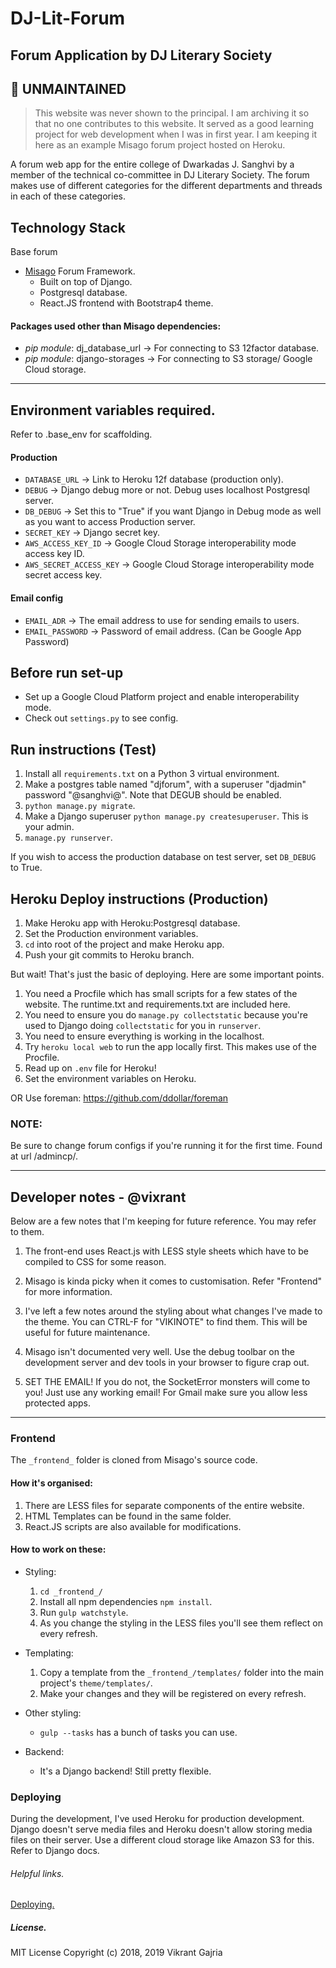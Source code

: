 DJ-Lit-Forum
============
Forum Application by DJ Literary Society
-----------------------------------------

## 🚫 UNMAINTAINED

> This website was never shown to the principal. I am archiving it so that no one contributes to this website.
> It served as a good learning project for web development when I was in first year.
> I am keeping it here as an example Misago forum project hosted on Heroku.

A forum web app for the entire college of Dwarkadas J. Sanghvi by a member of the technical co-committee in DJ Literary Society. The forum makes use of different categories for the different departments and threads in each of these categories.

## Technology Stack

Base forum
- [Misago](https://misago-project.org) Forum Framework.
    - Built on top of Django.
    - Postgresql database.
    - React.JS frontend with Bootstrap4 theme.

#### Packages used other than Misago dependencies:
- *pip module*: dj_database_url -> For connecting to S3 12factor database.
- *pip module*: django-storages -> For connecting to S3 storage/ Google Cloud storage.

_____

## Environment variables required.
Refer to .base_env for scaffolding.

#### Production
- `DATABASE_URL` -> Link to Heroku 12f database (production only).
- `DEBUG` -> Django debug more or not. Debug uses localhost Postgresql server.
- `DB_DEBUG` -> Set this to "True" if you want Django in Debug mode as well as you want to access Production server.
- `SECRET_KEY` -> Django secret key.
- `AWS_ACCESS_KEY_ID` -> Google Cloud Storage interoperability mode access key ID.
- `AWS_SECRET_ACCESS_KEY` -> Google Cloud Storage interoperability mode secret access key.

#### Email config
- `EMAIL_ADR` -> The email address to use for sending emails to users.
- `EMAIL_PASSWORD` -> Password of email address. (Can be Google App Password)

## Before run set-up
- Set up a Google Cloud Platform project and enable interoperability mode.
- Check out `settings.py` to see config.

## Run instructions (Test)

1. Install all `requirements.txt` on a Python 3 virtual environment.
2. Make a postgres table named "djforum", with a superuser "djadmin" password "@sanghvi@". Note that DEGUB should be enabled.
3. `python manage.py migrate`.
4. Make a Django superuser `python manage.py createsuperuser`. This is your admin.
5. `manage.py runserver`.

If you wish to access the production database on test server, set `DB_DEBUG` to True.

## Heroku Deploy instructions (Production)

1. Make Heroku app with Heroku:Postgresql database.
2. Set the Production environment variables.
3. `cd` into root of the project and make Heroku app.
4. Push your git commits to Heroku branch.

But wait! That's just the basic of deploying. Here are some important points.
1. You need a Procfile which has small scripts for a few states of the website. The runtime.txt and requirements.txt are included here.
2. You need to ensure you do `manage.py collectstatic` because you're used to Django doing `collectstatic` for you in `runserver`.
3. You need to ensure everything is working in the localhost.
4. Try `heroku local web` to run the app locally first. This makes use of the Procfile.
5. Read up on `.env` file for Heroku!
6. Set the environment variables on Heroku.

OR Use foreman: https://github.com/ddollar/foreman

### NOTE:
Be sure to change forum configs if you're running it for the first time. Found at url /admincp/.






_____



## Developer notes - @vixrant

Below are a few notes that I'm keeping for future reference. You may refer to them.

1. The front-end uses React.js with LESS style sheets which have to be compiled to CSS for some reason.

2. Misago is kinda picky when it comes to customisation. Refer "Frontend" for more information.

3. I've left a few notes around the styling about what changes I've made to the theme. You can CTRL-F for "VIKINOTE" to find them. This will be useful for future maintenance.

4. Misago isn't documented very well. Use the debug toolbar on the development server and dev tools in your browser to figure crap out.

5. SET THE EMAIL! If you do not, the SocketError monsters will come to you! Just use any working email! For Gmail make sure you allow less protected apps.


_____



### Frontend

The `_frontend_` folder is cloned from Misago's source code. 

#### How it's organised:

1. There are LESS files for separate components of the entire website.
2. HTML Templates can be found in the same folder.
3. React.JS scripts are also available for modifications.

#### How to work on these:

- Styling:
    1. `cd _frontend_/`
    2. Install all npm dependencies `npm install`.
    3. Run `gulp watchstyle`.
    4. As you change the styling in the LESS files you'll see them reflect on every refresh.

- Templating:
    1. Copy a template from the `_frontend_/templates/` folder into the main project's `theme/templates/`.
    2. Make your changes and they will be registered on every refresh.

- Other styling:
    + `gulp --tasks` has a bunch of tasks you can use.

- Backend:
    + It's a Django backend! Still pretty flexible.


### Deploying

During the development, I've used Heroku for production development. Django doesn't serve media files and Heroku doesn't allow storing media files on their server. Use a different cloud storage like Amazon S3 for this. Refer to Django docs.


###### Helpful links.
[Deploying.](https://simpleisbetterthancomplex.com/tutorial/2016/08/09/how-to-deploy-django-applications-on-heroku.html)

##### License.
MIT License
Copyright (c) 2018, 2019 Vikrant Gajria
